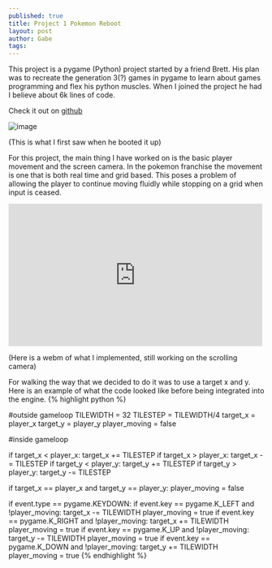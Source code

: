```yaml
---
published: true
title: Project 1 Pokemon Reboot
layout: post
author: Gabe
tags:
---
```


This project is a pygame (Python) project started by a friend Brett. His plan was to recreate the generation 3(?) games in pygame to learn about games programming and flex his python muscles. When I joined the project he had I believe about 6k lines of code.

Check it out on [github](https://github.com/B1anky/Pokemon-Game)

![image](https://31.media.tumblr.com/d7f384cf0638331fa0b1f3ef3c550302/tumblr_inline_nj0urrFyvy1r786p5.png)

(This is what I first saw when he booted it up)

For this project, the main thing I have worked on is the basic player movement and the screen camera. In the pokemon franchise the movement is one that is both real time and grid based. This poses a problem of allowing the player to continue moving fluidly while stopping on a grid when input is ceased.&nbsp;

<iframe width="500" height="281" id="youtube_iframe" src="https://www.youtube.com/embed/XyLFcIKnzLg?feature=oembed&amp;enablejsapi=1&amp;origin=https://safe.txmblr.com&amp;wmode=opaque" frameborder="0"></iframe>

(Here is a webm of what I implemented, still working on the scrolling camera)

For walking the way that we decided to do it was to use a target x and y. Here is an example of what the code looked like before being integrated into the engine. 
{% highlight python %}

#outside gameloop
TILEWIDTH = 32
TILESTEP = TILEWIDTH/4
target_x = player_x
target_y = player_y
player_moving = false

#inside gameloop

if target_x < player_x:
	target_x += TILESTEP
if target_x > player_x:
	target_x -= TILESTEP
if target_y < player_y:
	target_y += TILESTEP
if target_y > player_y:
	target_y -= TILESTEP

if target_x == player_x and target_y == player_y:
	player_moving = false

if event.type == pygame.KEYDOWN:
		if event.key == pygame.K_LEFT and !player_moving:
			target_x -= TILEWIDTH
			player_moving = true
		if event.key == pygame.K_RIGHT and !player_moving:
			target_x += TILEWIDTH
			player_moving = true
		if event.key == pygame.K_UP and !player_moving:
			target_y -= TILEWIDTH
			player_moving = true
		if event.key == pygame.K_DOWN and !player_moving:
			target_y += TILEWIDTH
			player_moving = true
{% endhighlight %}